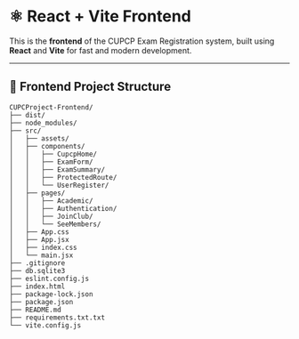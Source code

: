 # ⚛️ React + Vite Frontend

This is the **frontend** of the CUPCP Exam Registration system, built using **React** and **Vite** for fast and modern development.

---

## 📁 Frontend Project Structure

```text
CUPCProject-Frontend/
├── dist/
├── node_modules/
├── src/
│   ├── assets/
│   ├── components/
│   │   ├── CupcpHome/
│   │   ├── ExamForm/
│   │   ├── ExamSummary/
│   │   ├── ProtectedRoute/
│   │   └── UserRegister/
│   ├── pages/
│   │   ├── Academic/
│   │   ├── Authentication/
│   │   ├── JoinClub/
│   │   └── SeeMembers/
│   ├── App.css
│   ├── App.jsx
│   ├── index.css
│   └── main.jsx
├── .gitignore
├── db.sqlite3
├── eslint.config.js
├── index.html
├── package-lock.json
├── package.json
├── README.md
├── requirements.txt.txt
└── vite.config.js
